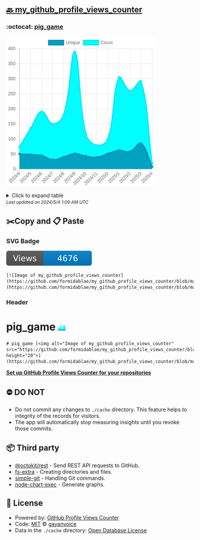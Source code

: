 ## [🔙 my_github_profile_views_counter](https://github.com/formidablae/my_github_profile_views_counter)

### :octocat: [pig_game](https://github.com/formidablae/pig_game)
![Image of my_github_profile_views_counter](https://github.com/formidablae/my_github_profile_views_counter/blob/master/graph/439694681/large/year.png)

<details>
	<summary>Click to expand table</summary>
	<h2>:calendar: Year Page Views Table</h2>
<table>
	<tr>
		<th>
			Last Updated
		</th>
		<th>
			Unique
		</th>
		<th>
			Count
		</th>
	</tr>
	<tr>
		<td>
			<code>2024/5/1</code>
		</td>
		<td>
			<code>8</code>
		</td>
		<td>
			<code>19</code>
		</td>
	</tr>
	<tr>
		<td>
			<code>2024/4/1</code>
		</td>
		<td>
			<code>85</code>
		</td>
		<td>
			<code>291</code>
		</td>
	</tr>
	<tr>
		<td>
			<code>2024/3/1</code>
		</td>
		<td>
			<code>58</code>
		</td>
		<td>
			<code>260</code>
		</td>
	</tr>
	<tr>
		<td>
			<code>2024/2/1</code>
		</td>
		<td>
			<code>62</code>
		</td>
		<td>
			<code>304</code>
		</td>
	</tr>
	<tr>
		<td>
			<code>2024/1/1</code>
		</td>
		<td>
			<code>51</code>
		</td>
		<td>
			<code>101</code>
		</td>
	</tr>
	<tr>
		<td>
			<code>2023/12/1</code>
		</td>
		<td>
			<code>39</code>
		</td>
		<td>
			<code>79</code>
		</td>
	</tr>
	<tr>
		<td>
			<code>2023/11/1</code>
		</td>
		<td>
			<code>43</code>
		</td>
		<td>
			<code>117</code>
		</td>
	</tr>
	<tr>
		<td>
			<code>2023/10/1</code>
		</td>
		<td>
			<code>51</code>
		</td>
		<td>
			<code>389</code>
		</td>
	</tr>
	<tr>
		<td>
			<code>2023/9/1</code>
		</td>
		<td>
			<code>40</code>
		</td>
		<td>
			<code>181</code>
		</td>
	</tr>
	<tr>
		<td>
			<code>2023/8/1</code>
		</td>
		<td>
			<code>31</code>
		</td>
		<td>
			<code>150</code>
		</td>
	</tr>
	<tr>
		<td>
			<code>2023/7/1</code>
		</td>
		<td>
			<code>45</code>
		</td>
		<td>
			<code>191</code>
		</td>
	</tr>
	<tr>
		<td>
			<code>2023/6/1</code>
		</td>
		<td>
			<code>48</code>
		</td>
		<td>
			<code>135</code>
		</td>
	</tr>
	<tr>
		<td>
			<code>2023/5/1</code>
		</td>
		<td>
			<code>50</code>
		</td>
		<td>
			<code>74</code>
		</td>
	</tr>
</table>

</details>
<small><i>Last updated on 2024/5/4 1:09 AM UTC</i></small>

## ✂️Copy and 📋 Paste
### SVG Badge
[![Image of my_github_profile_views_counter](https://github.com/formidablae/my_github_profile_views_counter/blob/master/svg/439694681/badge.svg)](https://github.com/formidablae/my_github_profile_views_counter/blob/master/readme/439694681/week.md)
```readme
[![Image of my_github_profile_views_counter](https://github.com/formidablae/my_github_profile_views_counter/blob/master/svg/439694681/badge.svg)](https://github.com/formidablae/my_github_profile_views_counter/blob/master/readme/439694681/week.md)
```
### Header
# pig_game [<img alt="Image of my_github_profile_views_counter" src="https://github.com/formidablae/my_github_profile_views_counter/blob/master/graph/439694681/small/year.png" height="20">](https://github.com/formidablae/my_github_profile_views_counter/blob/master/readme/439694681/year.md)
```readme
# pig_game [<img alt="Image of my_github_profile_views_counter" src="https://github.com/formidablae/my_github_profile_views_counter/blob/master/graph/439694681/small/year.png" height="20">](https://github.com/formidablae/my_github_profile_views_counter/blob/master/readme/439694681/year.md)
```
[**Set up GitHub Profile Views Counter for your repositories**](https://github.com/gayanvoice/github-profile-views-counter)
## ⛔ DO NOT
- Do not commit any changes to `./cache` directory. This feature helps to integrity of the records for visitors.
- The app will automatically stop measuring insights until you revoke those commits.
## 📦 Third party

- [@octokit/rest](https://www.npmjs.com/package/@octokit/rest) - Send REST API requests to GitHub.
- [fs-extra](https://www.npmjs.com/package/fs-extra) - Creating directories and files.
- [simple-git](https://www.npmjs.com/package/simple-git) - Handling Git commands.
- [node-chart-exec](https://www.npmjs.com/package/node-chart-exec) - Generate graphs.
## 📄 License
- Powered by: [GitHub Profile Views Counter](https://github.com/gayanvoice/github-profile-views-counter)
- Code: [MIT](./LICENSE) © [gayanvoice](https://github.com/gayanvoice/github-profile-views-counter)
- Data in the `./cache` directory: [Open Database License](https://opendatacommons.org/licenses/odbl/1-0/)